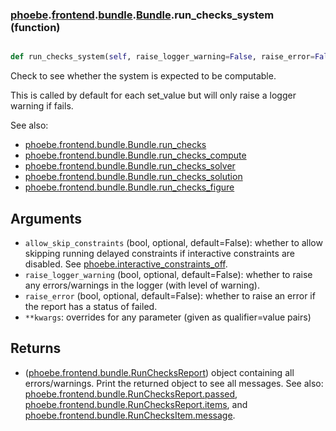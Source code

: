 ### [phoebe](phoebe.md).[frontend](phoebe.frontend.md).[bundle](phoebe.frontend.bundle.md).[Bundle](phoebe.frontend.bundle.Bundle.md).run_checks_system (function)


```py

def run_checks_system(self, raise_logger_warning=False, raise_error=False, compute=None, solver=None, solution=None, figure=None, **kwargs)

```



Check to see whether the system is expected to be computable.

This is called by default for each set_value but will only raise a
logger warning if fails.

See also:
* [phoebe.frontend.bundle.Bundle.run_checks](phoebe.frontend.bundle.Bundle.run_checks.md)
* [phoebe.frontend.bundle.Bundle.run_checks_compute](phoebe.frontend.bundle.Bundle.run_checks_compute.md)
* [phoebe.frontend.bundle.Bundle.run_checks_solver](phoebe.frontend.bundle.Bundle.run_checks_solver.md)
* [phoebe.frontend.bundle.Bundle.run_checks_solution](phoebe.frontend.bundle.Bundle.run_checks_solution.md)
* [phoebe.frontend.bundle.Bundle.run_checks_figure](phoebe.frontend.bundle.Bundle.run_checks_figure.md)

Arguments
-----------
* `allow_skip_constraints` (bool, optional, default=False): whether
    to allow skipping running delayed constraints if interactive
    constraints are disabled.  See [phoebe.interactive_constraints_off](phoebe.interactive_constraints_off.md).
* `raise_logger_warning` (bool, optional, default=False): whether to
    raise any errors/warnings in the logger (with level of warning).
* `raise_error` (bool, optional, default=False): whether to raise an
    error if the report has a status of failed.
* `**kwargs`: overrides for any parameter (given as qualifier=value pairs)

Returns
----------
* ([phoebe.frontend.bundle.RunChecksReport](phoebe.frontend.bundle.RunChecksReport.md)) object containing all
    errors/warnings.  Print the returned object to see all messages.
    See also: [phoebe.frontend.bundle.RunChecksReport.passed](phoebe.frontend.bundle.RunChecksReport.passed.md),
     [phoebe.frontend.bundle.RunChecksReport.items](phoebe.frontend.bundle.RunChecksReport.items.md), and
     [phoebe.frontend.bundle.RunChecksItem.message](phoebe.frontend.bundle.RunChecksItem.message.md).

